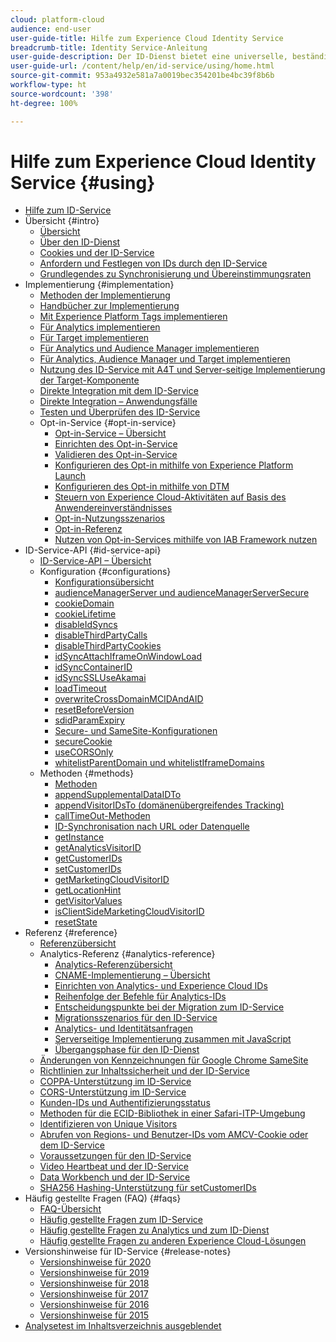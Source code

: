 ```yaml
---
cloud: platform-cloud
audience: end-user
user-guide-title: Hilfe zum Experience Cloud Identity Service
breadcrumb-title: Identity Service-Anleitung
user-guide-description: Der ID-Dienst bietet eine universelle, beständige ID zum Identifizieren Ihrer Besucher über alle Experience Cloud-Lösungen hinweg. Sie kann ID-Generierungs-Code für Services wie Analytics, Audience Manager, Target und andere Experience Cloud-Lösungen oder -Funktionen ersetzen.
user-guide-url: /content/help/en/id-service/using/home.html
source-git-commit: 953a4932e581a7a0019bec354201be4bc39f8b6b
workflow-type: ht
source-wordcount: '398'
ht-degree: 100%

---
```



# Hilfe zum Experience Cloud Identity Service {#using}

+ [Hilfe zum ID-Service](home.md)
+ Übersicht {#intro}
   + [Übersicht](introduction/overview.md)
   + [Über den ID-Dienst](introduction/about-id-service.md)
   + [Cookies und der ID-Service](introduction/cookies.md)
   + [Anfordern und Festlegen von IDs durch den ID-Service](introduction/id-request.md)
   + [Grundlegendes zu Synchronisierung und Übereinstimmungsraten](introduction/match-rates.md)
+ Implementierung {#implementation}
   + [Methoden der Implementierung](implementation-guides/implementation-methods.md)
   + [Handbücher zur Implementierung](implementation-guides/implementation-guides.md)
   + [Mit Experience Platform Tags implementieren](implementation-guides/ecid-implement-with-launch.md)
   + [Für Analytics implementieren](implementation-guides/setup-analytics.md)
   + [Für Target implementieren](implementation-guides/setup-target.md)
   + [Für Analytics und Audience Manager implementieren](implementation-guides/setup-aam-analytics.md)
   + [Für Analytics, Audience Manager und Target implementieren](implementation-guides/setup-aam-analytics-target.md)
   + [Nutzung des ID-Service mit A4T und Server-seitige Implementierung der Target-Komponente](implementation-guides/ecid-a4t-target.md)
   + [Direkte Integration mit dem ID-Service](implementation-guides/direct-integration.md)
   + [Direkte Integration – Anwendungsfälle](implementation-guides/direct-integration-examples.md)
   + [Testen und Überprüfen des ID-Service](implementation-guides/test-verify.md)
   + Opt-in-Service {#opt-in-service}
      + [Opt-in-Service – Übersicht](implementation-guides/opt-in-service/optin-overview.md)
      + [Einrichten des Opt-in-Service](implementation-guides/opt-in-service/getting-started.md)
      + [Validieren des Opt-in-Service](implementation-guides/opt-in-service/testing-optin-and-iab-plugin.md)
      + [Konfigurieren des Opt-in mithilfe von Experience Platform Launch](implementation-guides/opt-in-service/launch.md)
      + [Konfigurieren des Opt-in mithilfe von DTM](implementation-guides/opt-in-service/optin-dtm.md)
      + [Steuern von Experience Cloud-Aktivitäten auf Basis des Anwendereinverständnisses](implementation-guides/opt-in-service/use-opt-in-to-control-experience-cloud-activities-based-on-user-consent.md)
      + [Opt-in-Nutzungsszenarios](implementation-guides/opt-in-service/use-cases.md)
      + [Opt-in-Referenz](implementation-guides/opt-in-service/api.md)
      + [Nutzen von Opt-in-Services mithilfe von IAB Framework nutzen](implementation-guides/opt-in-service/iab.md)
+ ID-Service-API {#id-service-api}
   + [ID-Service-API – Übersicht](library/library.md)
   + Konfiguration {#configurations}
      + [Konfigurationsübersicht](library/function-vars/function-vars.md)
      + [audienceManagerServer und audienceManagerServerSecure](library/function-vars/subdomain-config.md)
      + [cookieDomain](library/function-vars/cookiedomain.md)
      + [cookieLifetime](library/function-vars/cookielifetime.md)
      + [disableIdSyncs](library/function-vars/disableidsync.md)
      + [disableThirdPartyCalls](library/function-vars/disablethirdpartycalls.md)
      + [disableThirdPartyCookies](library/function-vars/disable-cookies.md)
      + [idSyncAttachIframeOnWindowLoad](library/function-vars/idsyncattachiframeonwindowload.md)
      + [idSyncContainerID](library/function-vars/idsyncontainerid.md)
      + [idSyncSSLUseAkamai](library/function-vars/idsyncssluseakamai.md)
      + [loadTimeout](library/function-vars/loadtimeout.md)
      + [overwriteCrossDomainMCIDAndAID](library/function-vars/overwrite-visitor-id.md)
      + [resetBeforeVersion](library/function-vars/resetbeforeversion.md)
      + [sdidParamExpiry](library/function-vars/sdidparamexpiry.md)
      + [Secure- und SameSite-Konfigurationen](library/function-vars/secure-samesite-config.md)
      + [secureCookie](library/function-vars/securecookie.md)
      + [useCORSOnly](library/function-vars/use-cors-only.md)
      + [whitelistParentDomain und whitelistIframeDomains](library/function-vars/whitelistdomain.md)
   + Methoden {#methods}
      + [Methoden](library/get-set/get-set.md)
      + [appendSupplementalDataIDTo](library/get-set/appendsupplementaldataidto.md)
      + [appendVisitorIDsTo (domänenübergreifendes Tracking)](library/get-set/appendvisitorid.md)
      + [callTimeOut-Methoden](library/get-set/timeout-functions.md)
      + [ID-Synchronisation nach URL oder Datenquelle](library/get-set/idsync.md)
      + [getInstance](library/get-set/getinstance.md)
      + [getAnalyticsVisitorID](library/get-set/getanalyticsvisitorid.md)
      + [getCustomerIDs](library/get-set/getcustomerids.md)
      + [setCustomerIDs](library/get-set/setcustomerids.md)
      + [getMarketingCloudVisitorID](library/get-set/getmcvid.md)
      + [getLocationHint](library/get-set/getlocationhint.md)
      + [getVisitorValues](library/get-set/getvisitorvalues.md)
      + [isClientSideMarketingCloudVisitorID](library/get-set/client-side-id.md)
      + [resetState](library/get-set/resetstate.md)
+ Referenz {#reference}
   + [Referenzübersicht](reference/reference.md)
   + Analytics-Referenz {#analytics-reference}
      + [Analytics-Referenzübersicht](reference/analytics-reference/analytics-reference.md)
      + [CNAME-Implementierung – Übersicht](reference/analytics-reference/cname.md)
      + [Einrichten von Analytics- und Experience Cloud IDs](reference/analytics-reference/analytics-ids.md)
      + [Reihenfolge der Befehle für Analytics-IDs](reference/analytics-reference/analytics-order-of-operations.md)
      + [Entscheidungspunkte bei der Migration zum ID-Service](reference/analytics-reference/migration-decisions.md)
      + [Migrationsszenarios für den ID-Service](reference/analytics-reference/migration-scenarios.md)
      + [Analytics- und Identitätsanfragen](reference/analytics-reference/legacy-analytics.md)
      + [Serverseitige Implementierung zusammen mit JavaScript](reference/analytics-reference/server-side.md)
      + [Übergangsphase für den ID-Dienst](reference/analytics-reference/grace-period.md)
   + [Änderungen von Kennzeichnungen für Google Chrome SameSite](reference/chrome-samesite-labelling.md)
   + [Richtlinien zur Inhaltssicherheit und der ID-Service](reference/csp.md)
   + [COPPA-Unterstützung im ID-Service](reference/coppa.md)
   + [CORS-Unterstützung im ID-Service](reference/cors.md)
   + [Kunden-IDs und Authentifizierungsstatus](reference/authenticated-state.md)
   + [Methoden für die ECID-Bibliothek in einer Safari-ITP-Umgebung](reference/ecid-library-methods.md)
   + [Identifizieren von Unique Visitors](reference/unique-vis-method.md)
   + [Abrufen von Regions- und Benutzer-IDs vom AMCV-Cookie oder dem ID-Service](reference/regions.md)
   + [Voraussetzungen für den ID-Service](reference/requirements.md)
   + [Video Heartbeat und der ID-Service](reference/heartbeat.md)
   + [Data Workbench und der ID-Service](reference/dwb.md)
   + [SHA256 Hashing-Unterstützung für setCustomerIDs](reference/hashing-support.md)
+ Häufig gestellte Fragen (FAQ) {#faqs}
   + [FAQ-Übersicht](faq-intro/faq-intro.md)
   + [Häufig gestellte Fragen zum ID-Service](faq-intro/faq.md)
   + [Häufig gestellte Fragen zu Analytics und zum ID-Dienst](faq-intro/analytics-faq.md)
   + [Häufig gestellte Fragen zu anderen Experience Cloud-Lösungen](faq-intro/other-faq.md)
+ Versionshinweise für ID-Service {#release-notes}
   + [Versionshinweise für 2020](release-notes/release-notes.md)
   + [Versionshinweise für 2019](release-notes/notes-2019.md)
   + [Versionshinweise für 2018](release-notes/notes-2018.md)
   + [Versionshinweise für 2017](release-notes/notes-2017.md)
   + [Versionshinweise für 2016](release-notes/notes-2016.md)
   + [Versionshinweise für 2015](release-notes/notes-2015.md)
+ [Analysetest im Inhaltsverzeichnis ausgeblendet](analytics-test-file-hidetoc.md)
